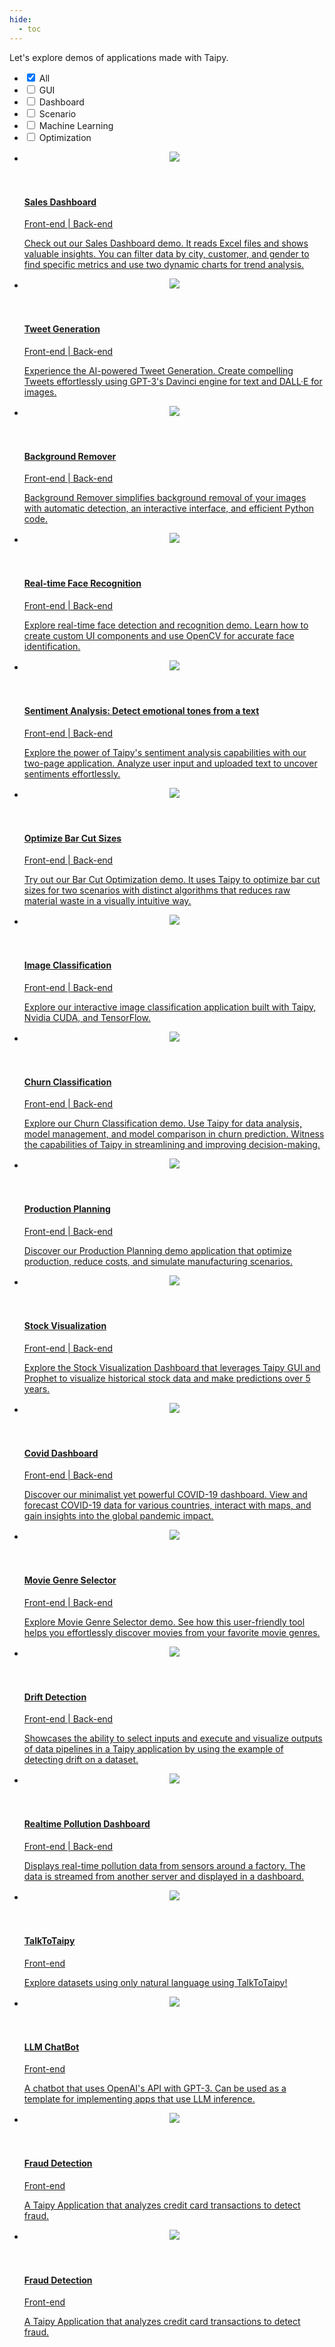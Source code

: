 ```yaml
---
hide:
  - toc
---
```


Let's explore demos of applications made with Taipy.

<!-- Filters -->
<ul class="tp-pills-list tp-pills-filter">
  <li>
    <input type="checkbox" name="filter-all" id="filter-all" value="all" checked>
    <label class="tp-pill" for="filter-all">
      <span>All</span>
    </label>
  </li>
  <li>
    <input type="checkbox" name="filter-gui" id="filter-gui" value="gui">
    <label class="tp-pill" for="filter-gui">
      <span>GUI</span>
    </label>
  </li>
  <li>
    <input type="checkbox" name="filter-dashboard" id="filter-dashboard" value="dashboard">
    <label class="tp-pill" for="filter-dashboard">
      <span>Dashboard</span>
    </label>
  </li>
  <li>
    <input type="checkbox" name="filter-scenario" id="filter-scenario" value="scenario">
    <label class="tp-pill" for="filter-scenario">
      <span>Scenario</span>
    </label>
  </li>
  <li>
    <input type="checkbox" name="filter-ai" id="filter-ai" value="ai">
    <label class="tp-pill" for="filter-ai">
      <span>Machine Learning</span>
    </label>
  </li>
  <li>
    <input type="checkbox" name="filter-optimization" id="filter-optimization" value="optimization">
    <label class="tp-pill" for="filter-optimization">
      <span>Optimization</span>
    </label>
  </li>
</ul>

<ul class="tp-row tp-row--gutter-sm tp-filtered">
  <li class="tp-col-12 tp-col-md-6 d-flex" data-keywords="gui dashboard vizelement layout chart">
    <a class="tp-content-card tp-content-card--horizontal tp-content-card--small" href="sales_dashboard">
      <header class="tp-content-card-header">
        <img class="tp-content-card-image" src="images/demo-sales-dashboard.jpg">
      </header>
      <div class="tp-content-card-body">
        <h4> Sales Dashboard </h4>
        <span class="tp-tag">Front-end | Back-end</span>
        <p> Check out our Sales Dashboard demo. It reads Excel files and shows valuable insights.
            You can filter data by city, customer, and gender to find specific metrics and use
            two dynamic charts for trend analysis.
        </p>
      </div>
    </a>
  </li>

  <li class="tp-col-12 tp-col-md-6 d-flex" data-keywords="gui ai">
    <a class="tp-content-card tp-content-card--horizontal tp-content-card--small" href="tweet_generation">
      <header class="tp-content-card-header">
        <img class="tp-content-card-image" src="images/tweet-generation.png">
      </header>
      <div class="tp-content-card-body">
        <h4> Tweet Generation </h4>
        <span class="tp-tag">Front-end | Back-end</span>
        <p> Experience the AI-powered Tweet Generation. Create compelling Tweets effortlessly
            using GPT-3's Davinci engine for text and DALL·E for images.
        </p>
      </div>
    </a>
  </li>

  <li class="tp-col-12 tp-col-md-6 d-flex" data-keywords="gui ai">
    <a class="tp-content-card tp-content-card--horizontal tp-content-card--small" href="background_remover">
      <header class="tp-content-card-header">
        <img class="tp-content-card-image" src="images/background_remover.png">
      </header>
      <div class="tp-content-card-body">
        <h4> Background Remover </h4>
        <span class="tp-tag">Front-end | Back-end</span>
        <p> Background Remover simplifies background removal of your images with automatic detection, an interactive interface, and efficient Python code.
        </p>
      </div>
    </a>
  </li>

  <li class="tp-col-12 tp-col-md-6 d-flex" data-keywords="gui ai">
    <a class="tp-content-card tp-content-card--horizontal tp-content-card--small" href="face_recognition">
      <header class="tp-content-card-header">
        <img class="tp-content-card-image" src="images/face-recognition.jpg">
      </header>
      <div class="tp-content-card-body">
        <h4> Real-time Face Recognition </h4>
        <span class="tp-tag">Front-end | Back-end</span>
        <p> Explore real-time face detection and recognition demo. Learn how to create custom UI
            components and use OpenCV for accurate face identification.
        </p>
      </div>
    </a>
  </li>

  <li class="tp-col-12 tp-col-md-6 d-flex" data-keywords="gui ai">
    <a class="tp-content-card tp-content-card--horizontal tp-content-card--small" href="sentiment_analysis">
      <header class="tp-content-card-header">
        <img class="tp-content-card-image" src="images/sentiment-analysis-line.png">
      </header>
      <div class="tp-content-card-body">
        <h4>Sentiment Analysis: Detect emotional tones from a text</h4>
        <span class="tp-tag">Front-end | Back-end</span>
        <p> Explore the power of Taipy's sentiment analysis capabilities with our two-page
            application. Analyze user input and uploaded text to uncover sentiments effortlessly.
        </p>
      </div>
    </a>
  </li>

  <li class="tp-col-12 tp-col-md-6 d-flex" data-keywords="gui optimization scenario">
    <a class="tp-content-card tp-content-card--horizontal tp-content-card--small" href="bar_cutting">
      <header class="tp-content-card-header">
        <img class="tp-content-card-image" src="images/bar-cutting-bar-Visualization.png">
      </header>
      <div class="tp-content-card-body">
        <h4>Optimize Bar Cut Sizes</h4>
        <span class="tp-tag">Front-end | Back-end</span>
        <p> Try out our Bar Cut Optimization demo. It uses Taipy to optimize bar cut sizes for two
            scenarios with distinct algorithms that reduces raw material waste in a visually
            intuitive way.
        </p>
      </div>
    </a>
  </li>

  <li class="tp-col-12 tp-col-md-6 d-flex" data-keywords="gui ai classification">
    <a class="tp-content-card tp-content-card--horizontal tp-content-card--small" href="image_classif">
      <header class="tp-content-card-header">
        <img class="tp-content-card-image" src="images/icon-code.svg">
      </header>
      <div class="tp-content-card-body">
        <h4>Image Classification</h4>
        <span class="tp-tag">Front-end | Back-end</span>
        <p> Explore our interactive image classification application built with Taipy, Nvidia CUDA,
            and TensorFlow.
        </p>
      </div>
    </a>
  </li>

  <li class="tp-col-12 tp-col-md-6 d-flex" data-keywords="gui ai classification scenario">
    <a class="tp-content-card tp-content-card--horizontal tp-content-card--small" href="churn_classification">
      <header class="tp-content-card-header">
        <img class="tp-content-card-image" src="images/churn-classification-data-Visualization-histogram.png">
      </header>
      <div class="tp-content-card-body">
        <h4>Churn Classification</h4>
        <span class="tp-tag">Front-end | Back-end</span>
        <p> Explore our Churn Classification demo. Use Taipy for data analysis, model management,
            and model comparison in churn prediction. Witness the capabilities of Taipy in
            streamlining and improving decision-making.
        </p>
      </div>
    </a>
  </li>

  <li class="tp-col-12 tp-col-md-6 d-flex" data-keywords="gui optimization scenario cycle comparison">
    <a class="tp-content-card tp-content-card--horizontal tp-content-card--small" href="production_planning">
      <header class="tp-content-card-header">
        <img class="tp-content-card-image" src="images/production-planning-data-visualization.png">
      </header>
      <div class="tp-content-card-body">
        <h4>Production Planning</h4>
        <span class="tp-tag">Front-end | Back-end</span>
        <p> Discover our Production Planning demo application that optimize production, reduce
            costs, and simulate manufacturing scenarios.
        </p>
      </div>
    </a>
  </li>

  <li class="tp-col-12 tp-col-md-6 d-flex" data-keywords="gui ai dashboard">
    <a class="tp-content-card tp-content-card--horizontal tp-content-card--small" href="stock_visualization">
      <header class="tp-content-card-header">
        <img class="tp-content-card-image" src="images/stock-visualization.png">
      </header>
      <div class="tp-content-card-body">
        <h4>Stock Visualization</h4>
        <span class="tp-tag">Front-end | Back-end</span>
        <p> Explore the Stock Visualization Dashboard that leverages Taipy GUI and Prophet to
            visualize historical stock data and make predictions over 5 years.
        </p>
      </div>
    </a>
  </li>

  <li class="tp-col-12 tp-col-md-6 d-flex" data-keywords="gui ai dashboard multi-page maps scenario datanode">
    <a class="tp-content-card tp-content-card--horizontal tp-content-card--small" href="covid_dashboard">
      <header class="tp-content-card-header">
        <img class="tp-content-card-image" src="images/covid-dashboard-country.png">
      </header>
      <div class="tp-content-card-body">
        <h4>Covid Dashboard</h4>
        <span class="tp-tag">Front-end | Back-end</span>
        <p> Discover our minimalist yet powerful COVID-19 dashboard. View and forecast COVID-19
            data for various countries, interact with maps, and gain insights into the global
            pandemic impact.
        </p>
      </div>
    </a>
  </li>

  <li class="tp-col-12 tp-col-md-6 d-flex" data-keywords="gui ai dashboard">
    <a class="tp-content-card tp-content-card--horizontal tp-content-card--small" href="movie_genre_selector">
      <header class="tp-content-card-header">
        <img class="tp-content-card-image" src="images/movie-genre-selector.png">
      </header>
      <div class="tp-content-card-body">
        <h4>Movie Genre Selector</h4>
        <span class="tp-tag">Front-end | Back-end</span>
        <p> Explore Movie Genre Selector demo. See how this user-friendly tool helps you
            effortlessly discover movies from your favorite movie genres.
        </p>
      </div>
    </a>
  </li>


  <li class="tp-col-12 tp-col-md-6 d-flex" data-keywords="gui ai scenario datanode dag configuration">
    <a class="tp-content-card tp-content-card--horizontal tp-content-card--small" href="drift_detection">
      <header class="tp-content-card-header">
        <img class="tp-content-card-image" src="images/drift-detection-pipeline.png">
      </header>
      <div class="tp-content-card-body">
        <h4>Drift Detection</h4>
        <span class="tp-tag">Front-end | Back-end</span>
        <p> Showcases the ability to select inputs and execute and visualize outputs of data
            pipelines in a Taipy application by using the example of detecting drift on a
            dataset.
        </p>
      </div>
    </a>
  </li>

  <li class="tp-col-12 tp-col-md-6 d-flex" data-keywords="gui dashboard vizelement layout chart">
    <a class="tp-content-card tp-content-card--horizontal tp-content-card--small" href="pollution_sensors">
      <header class="tp-content-card-header">
        <img class="tp-content-card-image" src="images/pollution_dashboard.png">
      </header>
      <div class="tp-content-card-body">
        <h4>Realtime Pollution Dashboard</h4>
        <span class="tp-tag">Front-end | Back-end</span>
        <p> Displays real-time pollution data from sensors around a factory. The data is streamed
            from another server and displayed in a dashboard.
        </p>
      </div>
    </a>
  </li>

  <li class="tp-col-12 tp-col-md-6 d-flex" data-keywords="gui vizelement layout chart ai">
    <a class="tp-content-card tp-content-card--horizontal tp-content-card--small" href="talk_to_taipy">
      <header class="tp-content-card-header">
        <img class="tp-content-card-image" src="images/talk_to_taipy_image.jpeg">
      </header>
      <div class="tp-content-card-body">
        <h4>TalkToTaipy</h4>
        <span class="tp-tag">Front-end</span>
        <p> Explore datasets using only natural language using TalkToTaipy!
        </p>
      </div>
    </a>
  </li>

  <li class="tp-col-12 tp-col-md-6 d-flex" data-keywords="gui vizelement ai">
    <a class="tp-content-card tp-content-card--horizontal tp-content-card--small" href="chatbot">
      <header class="tp-content-card-header">
        <img class="tp-content-card-image" src="images/chatbot_meds_conv.png">
      </header>
      <div class="tp-content-card-body">
        <h4>LLM ChatBot</h4>
        <span class="tp-tag">Front-end</span>
        <p> A chatbot that uses OpenAI's API with GPT-3. Can be used as a template for implementing apps that use LLM inference.
        </p>
      </div> 
    </a>
  </li>
  
  <li class="tp-col-12 tp-col-md-6 d-flex" data-keywords="gui dashboard vizelement layout chart ai multi-page classification">
    <a class="tp-content-card tp-content-card--horizontal tp-content-card--small" href="pollution_sensors">
      <header class="tp-content-card-header">
        <img class="tp-content-card-image" src="images/fraud_threshold.png">
      </header>
      <div class="tp-content-card-body">
        <h4>Fraud Detection</h4>
        <span class="tp-tag">Front-end</span>
        <p> A Taipy Application that analyzes credit card transactions to detect fraud.
        </p>
      </div> 
    </a>
  </li>

  <li class="tp-col-12 tp-col-md-6 d-flex" data-keywords="gui dashboard vizelement layout chart ai multi-page classification">
    <a class="tp-content-card tp-content-card--horizontal tp-content-card--small" href="pollution_sensors">
      <header class="tp-content-card-header">
        <img class="tp-content-card-image" src="images/fraud_threshold.png">
      </header>
      <div class="tp-content-card-body">
        <h4>Fraud Detection</h4>
        <span class="tp-tag">Front-end</span>
        <p> A Taipy Application that analyzes credit card transactions to detect fraud.
        </p>
      </div> 
    </a>
  </li>
</ul>
